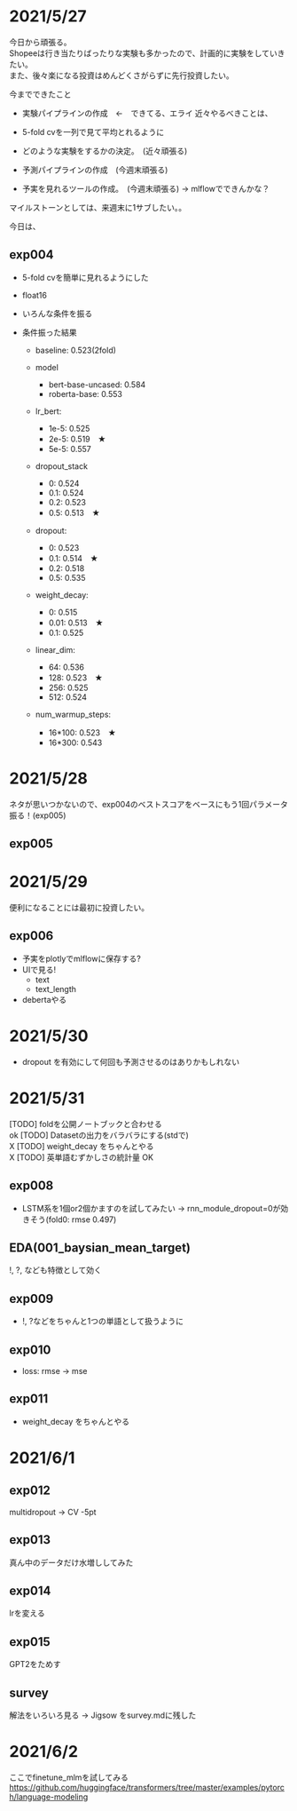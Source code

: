# 2021/5/27
今日から頑張る。<br>
Shopeeは行き当たりばったりな実験も多かったので、計画的に実験をしていきたい。<br>
また、後々楽になる投資はめんどくさがらずに先行投資したい。<br>

今までできたこと
* 実験パイプラインの作成　←　できてる、エライ
近々やるべきことは、

* 5-fold cvを一列で見て平均とれるように
* どのような実験をするかの決定。　(近々頑張る)
* 予測パイプラインの作成　(今週末頑張る)
* 予実を見れるツールの作成。　(今週末頑張る)
  -> mlflowでできんかな？
  
マイルストーンとしては、来週末に1サブしたい。。

今日は、

## exp004
* 5-fold cvを簡単に見れるようにした
* float16
* いろんな条件を振る

* 条件振った結果
  * baseline: 0.523(2fold)
  
  * model
    * bert-base-uncased: 0.584
    * roberta-base: 0.553
  * lr_bert:
    * 1e-5: 0.525
    * 2e-5: 0.519　★
    * 5e-5: 0.557
  * dropout_stack
    * 0: 0.524
    * 0.1: 0.524
    * 0.2: 0.523
    * 0.5: 0.513　★
  * dropout:
    * 0: 0.523
    * 0.1: 0.514　★
    * 0.2: 0.518
    * 0.5: 0.535
  * weight_decay:
    * 0: 0.515
    * 0.01: 0.513　★
    * 0.1: 0.525
  * linear_dim:
    * 64: 0.536
    * 128: 0.523　★
    * 256: 0.525
    * 512: 0.524
  * num_warmup_steps:
    * 16*100: 0.523　★
    * 16*300: 0.543
  
# 2021/5/28
ネタが思いつかないので、exp004のベストスコアをベースにもう1回パラメータ振る！(exp005)
## exp005


# 2021/5/29
便利になることには最初に投資したい。

## exp006
* 予実をplotlyでmlflowに保存する?
* UIで見る!
  * text
  * text_length
* debertaやる

# 2021/5/30
* dropout を有効にして何回も予測させるのはありかもしれない

# 2021/5/31
[TODO] foldを公開ノートブックと合わせる<br> ok
[TODO] Datasetの出力をバラバラにする(stdで) <br> X
[TODO] weight_decay をちゃんとやる<br> X
[TODO] 英単語むずかしさの統計量 OK

## exp008
* LSTM系を1個or2個かますのを試してみたい
-> rnn_module_dropout=0が効きそう(fold0: rmse 0.497)

## EDA(001_baysian_mean_target)
!, ?, なども特徴として効く

## exp009
* !, ?などをちゃんと1つの単語として扱うように

## exp010
* loss: rmse -> mse

## exp011
* weight_decay をちゃんとやる

# 2021/6/1
## exp012
multidropout -> CV -5pt

## exp013
真ん中のデータだけ水増ししてみた

## exp014
lrを変える

## exp015
GPT2をためす

## survey
解法をいろいろ見る -> Jigsow をsurvey.mdに残した

# 2021/6/2
ここでfinetune_mlmを試してみる
https://github.com/huggingface/transformers/tree/master/examples/pytorch/language-modeling
